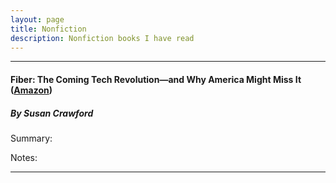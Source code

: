 ```yaml
---
layout: page
title: Nonfiction
description: Nonfiction books I have read
---
```


---

#### Fiber: The Coming Tech Revolution―and Why America Might Miss It ([Amazon](https://www.amazon.com/Fiber-Coming-Revolution_and-America-Might/dp/0300228503/))

##### By Susan Crawford

Summary: 

Notes: 

---
